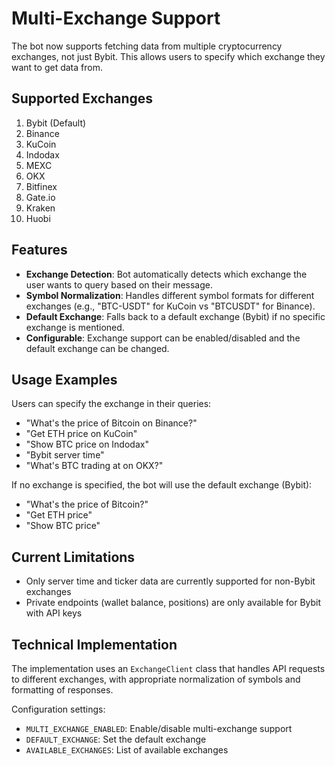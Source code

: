 # Multi-Exchange Support

The bot now supports fetching data from multiple cryptocurrency exchanges, not just Bybit. This allows users to specify which exchange they want to get data from.

## Supported Exchanges

1. Bybit (Default)
2. Binance
3. KuCoin
4. Indodax
5. MEXC
6. OKX
7. Bitfinex
8. Gate.io
9. Kraken
10. Huobi

## Features

- **Exchange Detection**: Bot automatically detects which exchange the user wants to query based on their message.
- **Symbol Normalization**: Handles different symbol formats for different exchanges (e.g., "BTC-USDT" for KuCoin vs "BTCUSDT" for Binance).
- **Default Exchange**: Falls back to a default exchange (Bybit) if no specific exchange is mentioned.
- **Configurable**: Exchange support can be enabled/disabled and the default exchange can be changed.

## Usage Examples

Users can specify the exchange in their queries:

- "What's the price of Bitcoin on Binance?"
- "Get ETH price on KuCoin"
- "Show BTC price on Indodax"
- "Bybit server time"
- "What's BTC trading at on OKX?"

If no exchange is specified, the bot will use the default exchange (Bybit):

- "What's the price of Bitcoin?"
- "Get ETH price"
- "Show BTC price"

## Current Limitations

- Only server time and ticker data are currently supported for non-Bybit exchanges
- Private endpoints (wallet balance, positions) are only available for Bybit with API keys

## Technical Implementation

The implementation uses an `ExchangeClient` class that handles API requests to different exchanges, with appropriate normalization of symbols and formatting of responses.

Configuration settings:
- `MULTI_EXCHANGE_ENABLED`: Enable/disable multi-exchange support
- `DEFAULT_EXCHANGE`: Set the default exchange
- `AVAILABLE_EXCHANGES`: List of available exchanges